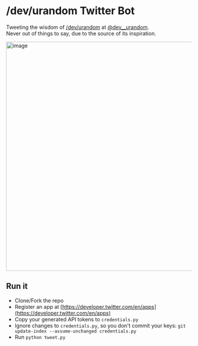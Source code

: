# /dev/urandom Twitter Bot

Tweeting the wisdom of [/dev/urandom](http://linux.die.net/man/4/urandom) at [@dev__urandom](https://twitter.com/dev__urandom).  
Never out of things to say, due to the source of its inspiration.

<img width="622" alt="image" src="https://user-images.githubusercontent.com/1652117/124941846-68a77880-e00b-11eb-957a-106e79700b82.png">


## Run it
* Clone/Fork the repo
* Register an app at [https://developer.twitter.com/en/apps](https://developer.twitter.com/en/apps)
* Copy your generated API tokens to `credentials.py`
* Ignore changes to `credentials.py`, so you don't commit your keys:
  `git update-index --assume-unchanged credentials.py`
* Run `python tweet.py`

